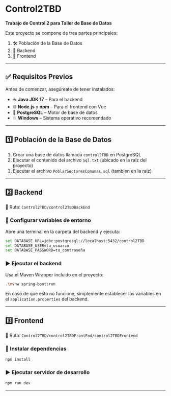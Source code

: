 # Control2TBD

**Trabajo de Control 2 para Taller de Base de Datos**

Este proyecto se compone de tres partes principales:

1. 🛠️ Población de la Base de Datos
2. 🔧 Backend
3. 🎨 Frontend

---

## ✅ Requisitos Previos

Antes de comenzar, asegúreate de tener instalados:

* ☕ **Java JDK 17** – Para el backend
* 🌐 **Node.js** y **npm** – Para el frontend con Vue
* 🐘 **PostgreSQL** – Motor de base de datos
* 💥 **Windows** – Sistema operativo recomendado

---

## 1️⃣ Población de la Base de Datos

1. Crear una base de datos llamada `control2TBD` en PostgreSQL
2. Ejecutar el contenido del archivo `Sql.txt` (ubicado en la raíz del proyecto)
3. Ejecutar el archivo `PoblarSectoresComunas.sql` (tambien en la raíz)

---

## 2️⃣ Backend

📂 Ruta: `Control2TBD/control2TBDBackEnd`

### 🔧 Configurar variables de entorno

Abre una terminal en la carpeta del backend y ejecuta:

```bash
set DATABASE_URL=jdbc:postgresql://localhost:5432/control2TBD
set DATABASE_USER=tu_usuario
set DATABASE_PASSWORD=tu_contraseña
```

### ▶️ Ejecutar el backend

Usa el Maven Wrapper incluido en el proyecto:

```bash
.\mvnw spring-boot:run
```

En caso de que esto no funcione, simplemente establecer las variables en el `application.properties` del backend.

---

## 3️⃣ Frontend

📂 Ruta: `Control2TBD/control2TBDFrontEnd/control2TBDFrontend`

### 🔽️ Instalar dependencias

```bash
npm install
```

### ▶️ Ejecutar servidor de desarrollo

```bash
npm run dev
```

---

